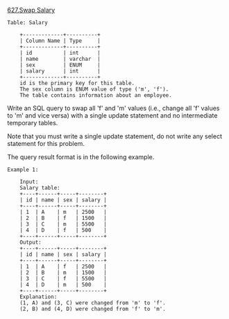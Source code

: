 <a href='https://leetcode.com/problems/swap-salary'> 627.Swap Salary </a>

	Table: Salary

		+-------------+----------+
		| Column Name | Type     |
		+-------------+----------+
		| id          | int      |
		| name        | varchar  |
		| sex         | ENUM     |
		| salary      | int      |
		+-------------+----------+
		id is the primary key for this table.
		The sex column is ENUM value of type ('m', 'f').
		The table contains information about an employee.

 

Write an SQL query to swap all 'f' and 'm' values (i.e., change all 'f' values to 'm' and vice versa) with a single update statement and no intermediate temporary tables.

Note that you must write a single update statement, do not write any select statement for this problem.

The query result format is in the following example.

 

	Example 1:

		Input: 
		Salary table:
		+----+------+-----+--------+
		| id | name | sex | salary |
		+----+------+-----+--------+
		| 1  | A    | m   | 2500   |
		| 2  | B    | f   | 1500   |
		| 3  | C    | m   | 5500   |
		| 4  | D    | f   | 500    |
		+----+------+-----+--------+
		Output: 
		+----+------+-----+--------+
		| id | name | sex | salary |
		+----+------+-----+--------+
		| 1  | A    | f   | 2500   |
		| 2  | B    | m   | 1500   |
		| 3  | C    | f   | 5500   |
		| 4  | D    | m   | 500    |
		+----+------+-----+--------+
		Explanation: 
		(1, A) and (3, C) were changed from 'm' to 'f'.
		(2, B) and (4, D) were changed from 'f' to 'm'.

